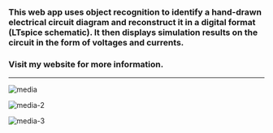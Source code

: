 ### This web app uses object recognition to identify a hand-drawn electrical circuit diagram and reconstruct it in a digital format (LTspice schematic). It then displays simulation results on the circuit in the form of voltages and currents. 
### Visit my website for more information.
______
![media](https://github.com/dl423/web-app-for-circuit-analysis/assets/81783344/fe578944-512d-4733-988a-472f26cae574)

![media-2](https://github.com/dl423/web-app-for-circuit-analysis/assets/81783344/b725bcbe-a572-4226-82d3-b35bd4780279)

![media-3](https://github.com/dl423/web-app-for-circuit-analysis/assets/81783344/dcdc07c4-6264-4d75-8f72-762651ca5e62)

